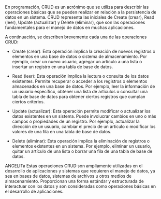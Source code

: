 En programación, CRUD es un acrónimo que se utiliza para describir las operaciones básicas que se pueden realizar en relación a la persistencia de datos en un sistema. CRUD representa las iniciales de Create (crear), Read (leer), Update (actualizar) y Delete (eliminar), que son las operaciones fundamentales para el manejo de datos en muchas aplicaciones.

A continuación, se describen brevemente cada una de las operaciones CRUD:

- Create (crear): Esta operación implica la creación de nuevos registros o elementos en una base de datos o sistema de almacenamiento. Por ejemplo, crear un nuevo usuario, agregar un artículo a una lista o insertar un registro en una tabla de base de datos.
    
- Read (leer): Esta operación implica la lectura o consulta de los datos existentes. Permite recuperar o acceder a los registros o elementos almacenados en una base de datos. Por ejemplo, leer la información de un usuario específico, obtener una lista de artículos o consultar una tabla de base de datos para obtener ciertos registros que cumplan ciertos criterios.
    
- Update (actualizar): Esta operación permite modificar o actualizar los datos existentes en un sistema. Puede involucrar cambios en uno o más campos o propiedades de un registro. Por ejemplo, actualizar la dirección de un usuario, cambiar el precio de un artículo o modificar los valores de una fila en una tabla de base de datos.
    
- Delete (eliminar): Esta operación implica la eliminación de registros o elementos existentes en un sistema. Por ejemplo, eliminar un usuario, quitar un artículo de una lista o borrar una fila de una tabla de base de datos.
    
ANGELITa
Estas operaciones CRUD son ampliamente utilizadas en el desarrollo de aplicaciones y sistemas que requieren el manejo de datos, ya sea en bases de datos, sistemas de archivos u otros medios de almacenamiento. Proporcionan una forma estándar y estructurada de interactuar con los datos y son consideradas como operaciones básicas en el desarrollo de aplicaciones.